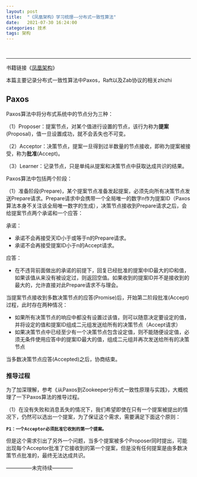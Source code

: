 ```yaml
---
layout: post
title:  "《凤凰架构》学习梳理——分布式一致性算法"
date:   2021-07-30 16:24:00
categories: 技术
tags: 架构
---
```

<br/>

------

书籍链接《[凤凰架构](https://icyfenix.cn/)》

本篇主要记录分布式一致性算法中Paxos，Raft以及Zab协议的相关zhizhi

## Paxos

Paxos算法中将分布式系统中的节点分为三种：

（1）Proposer：提案节点，对某个值进行设置的节点，该行为称为**提案**(Proposal)，值一旦设置成功，就不会丢失也不可变。

（2）Acceptor：决策节点，提案一旦得到过半数量的节点接收，即称为提案被接受，称为**批准**(Accept)。

（3）Learner：记录节点，只是单纯从提案和决策节点中获取达成共识的结果。

Paxos算法中包括两个阶段：

（1）准备阶段(Prepare)，某个提案节点准备发起提案，必须先向所有决策节点发送Prepare请求。Prepare请求中会携带一个全局唯一的数字n作为提案ID（Paxos算法本身不关注该全局唯一数字的生成），决策节点接收到Prepare请求之后，会给提案节点两个承诺和一个应答：

承诺：

* 承诺不会再接受天ID小于或等于n的Prepare请求。
* 承诺不会再接受提案ID小于n的Accept请求。

应答：

* 在不违背前面做出的承诺的前提下，回复已经批准的提案中ID最大的ID和值，如果该值从来没有被设定过，则返回空值。如果收到的提案ID并不是接收到的最大的，允许直接对此Prepare请求不与理会。

当提案节点接收到多数决策节点的应答(Promise)后，开始第二阶段批准(Accept)过程，此时存在两种情况：

* 如果所有决策节点的响应中都没有设置过该值，则可以随意决定要设定的值，并将设定的值和提案ID组成二元组发送给所有的决策节点（Accept请求）
* 如果决策节点中已经至少有一个决策节点包含设定值，则不能随便设定值，必须无条件使用应答中的提案ID最大的值，组成二元组并再次发送给所有的决策节点

当多数决策节点应答(Accepted)之后，协商结束。

### 推导过程

为了加深理解，参考《从Paxos到Zookeeper分布式一致性原理与实践》，大概梳理了一下Paxos算法的推导过程。

（1）在没有失败和消息丢失的情况下，我们希望即使在只有一个提案被提出的情况下，仍然可以选出一个提案，为了保证这个需求，需要满足下面这个原则：

**`P1：一个Acceptor必须批准它收到的第一个提案。`**

但是这个需求引出了另外一个问题，当多个提案被多个Proposer同时提出，可能出现每个Acceptor批准了它接收到的第一个提案，但是没有任何提案是由多数决策节点批准的，最终无法达成共识。



—————未完待续————

